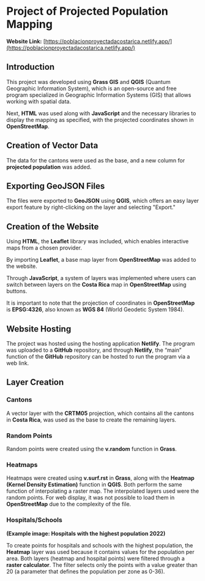 # Project of Projected Population Mapping

**Website Link:**
[https://poblacionproyectadacostarica.netlify.app/](https://poblacionproyectadacostarica.netlify.app/)

## Introduction

This project was developed using **Grass GIS** and **QGIS** (Quantum Geographic Information System), which is an open-source and free program specialized in Geographic Information Systems (GIS) that allows working with spatial data.

Next, **HTML** was used along with **JavaScript** and the necessary libraries to display the mapping as specified, with the projected coordinates shown in **OpenStreetMap**.

## Creation of Vector Data

The data for the cantons were used as the base, and a new column for **projected population** was added.

## Exporting GeoJSON Files

The files were exported to **GeoJSON** using **QGIS**, which offers an easy layer export feature by right-clicking on the layer and selecting "Export."

## Creation of the Website

Using **HTML**, the **Leaflet** library was included, which enables interactive maps from a chosen provider.

By importing **Leaflet**, a base map layer from **OpenStreetMap** was added to the website.

Through **JavaScript**, a system of layers was implemented where users can switch between layers on the **Costa Rica** map in **OpenStreetMap** using buttons.

It is important to note that the projection of coordinates in **OpenStreetMap** is **EPSG:4326**, also known as **WGS 84** (World Geodetic System 1984).

## Website Hosting

The project was hosted using the hosting application **Netlify**. The program was uploaded to a **GitHub** repository, and through **Netlify**, the “main” function of the **GitHub** repository can be hosted to run the program via a web link.

## Layer Creation

### Cantons

A vector layer with the **CRTM05** projection, which contains all the cantons in **Costa Rica**, was used as the base to create the remaining layers.

### Random Points

Random points were created using the **v.random** function in **Grass**.

### Heatmaps

Heatmaps were created using **v.surf.rst** in **Grass**, along with the **Heatmap (Kernel Density Estimation)** function in **QGIS**. Both perform the same function of interpolating a raster map. The interpolated layers used were the random points. For web display, it was not possible to load them in **OpenStreetMap** due to the complexity of the file.

### Hospitals/Schools

**(Example image: Hospitals with the highest population 2022)**

To create points for hospitals and schools with the highest population, the **Heatmap** layer was used because it contains values for the population per area. Both layers (heatmap and hospital points) were filtered through a **raster calculator**. The filter selects only the points with a value greater than 20 (a parameter that defines the population per zone as 0-36).
